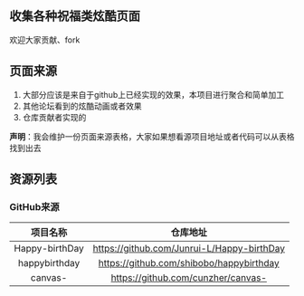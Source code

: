 ## 收集各种祝福类炫酷页面
欢迎大家贡献、fork

## 页面来源
1. 大部分应该是来自于github上已经实现的效果，本项目进行聚合和简单加工
2. 其他论坛看到的炫酷动画或者效果
3. 仓库贡献者实现的

**声明**：我会维护一份页面来源表格，大家如果想看源项目地址或者代码可以从表格找到出去

## 资源列表

### GitHub来源

| 项目名称 | 仓库地址 |
|:--: | :-: |
| Happy-birthDay | https://github.com/Junrui-L/Happy-birthDay |
| happybirthday | https://github.com/shibobo/happybirthday |
| canvas- | https://github.com/cunzher/canvas- |



